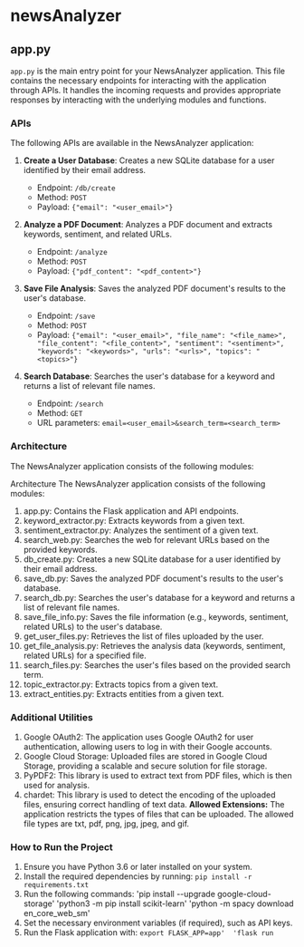 # newsAnalyzer
## app.py

`app.py` is the main entry point for your NewsAnalyzer application. This file contains the necessary endpoints for interacting with the application through APIs. It handles the incoming requests and provides appropriate responses by interacting with the underlying modules and functions.

### APIs

The following APIs are available in the NewsAnalyzer application:

1. **Create a User Database**: Creates a new SQLite database for a user identified by their email address.
   - Endpoint: `/db/create`
   - Method: `POST`
   - Payload: `{"email": "<user_email>"}`

2. **Analyze a PDF Document**: Analyzes a PDF document and extracts keywords, sentiment, and related URLs.
   - Endpoint: `/analyze`
   - Method: `POST`
   - Payload: `{"pdf_content": "<pdf_content>"}`

3. **Save File Analysis**: Saves the analyzed PDF document's results to the user's database.
   - Endpoint: `/save`
   - Method: `POST`
   - Payload: `{"email": "<user_email>", "file_name": "<file_name>", "file_content": "<file_content>", "sentiment": "<sentiment>", "keywords": "<keywords>", "urls": "<urls>", "topics": "<topics>"}`

4. **Search Database**: Searches the user's database for a keyword and returns a list of relevant file names.
   - Endpoint: `/search`
   - Method: `GET`
   - URL parameters: `email=<user_email>&search_term=<search_term>`

### Architecture

The NewsAnalyzer application consists of the following modules:

Architecture
The NewsAnalyzer application consists of the following modules:

1. app.py: Contains the Flask application and API endpoints.
2. keyword_extractor.py: Extracts keywords from a given text.
3. sentiment_extractor.py: Analyzes the sentiment of a given text.
4. search_web.py: Searches the web for relevant URLs based on the provided keywords.
5. db_create.py: Creates a new SQLite database for a user identified by their email address.
6. save_db.py: Saves the analyzed PDF document's results to the user's database.
7. search_db.py: Searches the user's database for a keyword and returns a list of relevant file names.
8. save_file_info.py: Saves the file information (e.g., keywords, sentiment, related URLs) to the user's database.
9. get_user_files.py: Retrieves the list of files uploaded by the user.
10. get_file_analysis.py: Retrieves the analysis data (keywords, sentiment, related URLs) for a specified file.
11. search_files.py: Searches the user's files based on the provided search term.
12. topic_extractor.py: Extracts topics from a given text.
13. extract_entities.py: Extracts entities from a given text.

### Additional Utilities
1. Google OAuth2: The application uses Google OAuth2 for user authentication, allowing users to log in with their Google accounts.
2. Google Cloud Storage: Uploaded files are stored in Google Cloud Storage, providing a scalable and secure solution for file storage.
3. PyPDF2: This library is used to extract text from PDF files, which is then used for analysis.
4. chardet: This library is used to detect the encoding of the uploaded files, ensuring correct handling of text data.
**Allowed Extensions:** The application restricts the types of files that can be uploaded. The allowed file types are txt, pdf, png, jpg, jpeg, and gif.

### How to Run the Project

1. Ensure you have Python 3.6 or later installed on your system.
2. Install the required dependencies by running: `pip install -r requirements.txt`
3. Run the following commands: 'pip install --upgrade google-cloud-storage'
'python3 -m pip install scikit-learn'
'python -m spacy download en_core_web_sm'
4. Set the necessary environment variables (if required), such as API keys.
5. Run the Flask application with: `export FLASK_APP=app' 
'flask run`


